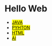    <h1>Hello Web</h1>
 
 <ul>
     <li><a href="https://github.com/application1324/Java"><mark>JAVA</mark></a></li>
     <li><a href="https://github.com/application1324/python"><mark>PYHTON</mark></a></li>
     <li><a href="https://github.com/application1324/HTML"><mark>HTML</mark></a></li>
     <li><a href="https://github.com/application1324/-A.I"><mark>AI</mark></a></li>
</ul>
    

